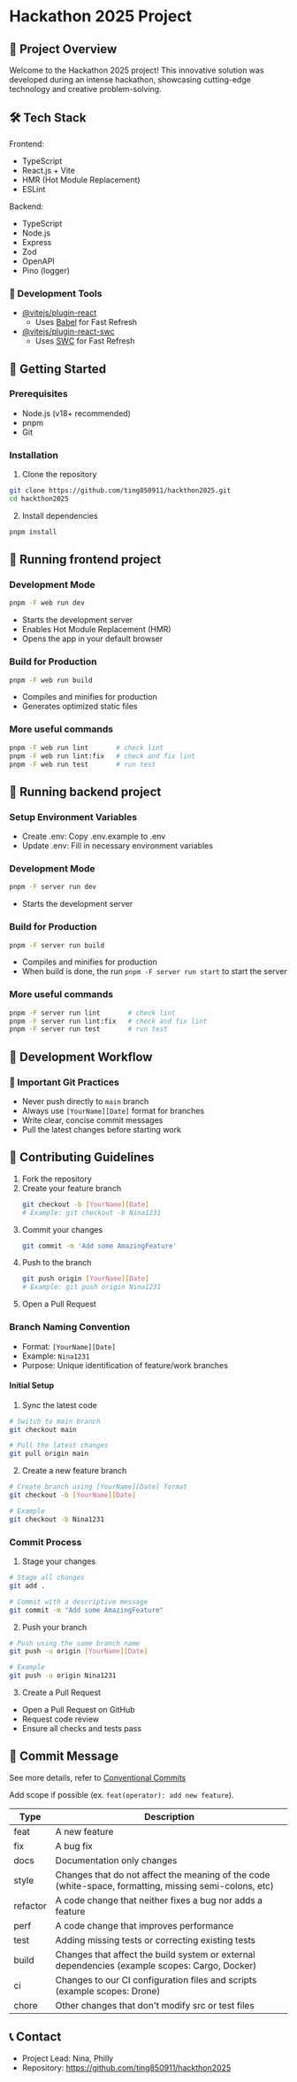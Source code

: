 # Hackathon 2025 Project

## 🚀 Project Overview

Welcome to the Hackathon 2025 project! This innovative solution was developed during an intense hackathon, showcasing cutting-edge technology and creative problem-solving.

## 🛠 Tech Stack

Frontend:

- TypeScript
- React.js + Vite
- HMR (Hot Module Replacement)
- ESLint

Backend:

- TypeScript
- Node.js
- Express
- Zod
- OpenAPI
- Pino (logger)

### 🔧 Development Tools

- [@vitejs/plugin-react](https://github.com/vitejs/vite-plugin-react/blob/main/packages/plugin-react/README.md)
  - Uses [Babel](https://babeljs.io/) for Fast Refresh
- [@vitejs/plugin-react-swc](https://github.com/vitejs/vite-plugin-react-swc)
  - Uses [SWC](https://swc.rs/) for Fast Refresh

## 🏁 Getting Started

### Prerequisites

- Node.js (v18+ recommended)
- pnpm
- Git

### Installation

1. Clone the repository

```bash
git clone https://github.com/ting850911/hackthon2025.git
cd hackthon2025
```

2. Install dependencies

```bash
pnpm install
```

## 🚀 Running frontend project

### Development Mode

```bash
pnpm -F web run dev
```

- Starts the development server
- Enables Hot Module Replacement (HMR)
- Opens the app in your default browser

### Build for Production

```bash
pnpm -F web run build
```

- Compiles and minifies for production
- Generates optimized static files

### More useful commands

```bash
pnpm -F web run lint       # check lint
pnpm -F web run lint:fix   # check and fix lint
pnpm -F web run test       # run test
```

## 🗿 Running backend project

### Setup Environment Variables

- Create .env: Copy .env.example to .env
- Update .env: Fill in necessary environment variables

### Development Mode

```bash
pnpm -F server run dev
```

- Starts the development server

### Build for Production

```bash
pnpm -F server run build
```

- Compiles and minifies for production
- When build is done, the run `pnpm -F server run start` to start the server

### More useful commands

```bash
pnpm -F server run lint       # check lint
pnpm -F server run lint:fix   # check and fix lint
pnpm -F server run test       # run test
```

## 🔧 Development Workflow

### 🚨 Important Git Practices

- Never push directly to `main` branch
- Always use `[YourName][Date]` format for branches
- Write clear, concise commit messages
- Pull the latest changes before starting work

## 🤝 Contributing Guidelines

1. Fork the repository
2. Create your feature branch
   ```bash
   git checkout -b [YourName][Date]
   # Example: git checkout -b Nina1231
   ```
3. Commit your changes
   ```bash
   git commit -m 'Add some AmazingFeature'
   ```
4. Push to the branch
   ```bash
   git push origin [YourName][Date]
   # Example: git push origin Nina1231
   ```
5. Open a Pull Request

### Branch Naming Convention

- Format: `[YourName][Date]`
- Example: `Nina1231`
- Purpose: Unique identification of feature/work branches

#### Initial Setup

1. Sync the latest code

```bash
# Switch to main branch
git checkout main

# Pull the latest changes
git pull origin main
```

2. Create a new feature branch

```bash
# Create branch using [YourName][Date] format
git checkout -b [YourName][Date]

# Example
git checkout -b Nina1231
```

### Commit Process

1. Stage your changes

```bash
# Stage all changes
git add .

# Commit with a descriptive message
git commit -m "Add some AmazingFeature"
```

2. Push your branch

```bash
# Push using the same branch name
git push -u origin [YourName][Date]

# Example
git push -u origin Nina1231
```

3. Create a Pull Request

- Open a Pull Request on GitHub
- Request code review
- Ensure all checks and tests pass

## 📝 Commit Message

See more details, refer to [Conventional Commits](https://www.conventionalcommits.org/en)

Add scope if possible (ex. `feat(operator): add new feature`).

| Type     | Description                                                                                            |
| -------- | ------------------------------------------------------------------------------------------------------ |
| feat     | A new feature                                                                                          |
| fix      | A bug fix                                                                                              |
| docs     | Documentation only changes                                                                             |
| style    | Changes that do not affect the meaning of the code (white-space, formatting, missing semi-colons, etc) |
| refactor | A code change that neither fixes a bug nor adds a feature                                              |
| perf     | A code change that improves performance                                                                |
| test     | Adding missing tests or correcting existing tests                                                      |
| build    | Changes that affect the build system or external dependencies (example scopes: Cargo, Docker)          |
| ci       | Changes to our CI configuration files and scripts (example scopes: Drone)                              |
| chore    | Other changes that don't modify src or test files                                                      |

## 📞 Contact

- Project Lead: Nina, Philly
- Repository: https://github.com/ting850911/hackthon2025
